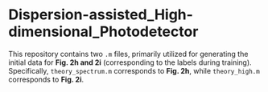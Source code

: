 # Dispersion-assisted_High-dimensional_Photodetector
This repository contains two `.m` files, primarily utilized for generating the initial data for **Fig. 2h and 2i** (corresponding to the labels during training). Specifically, `theory_spectrum.m` corresponds to **Fig. 2h**, while `theory_high.m` corresponds to **Fig. 2i**.
